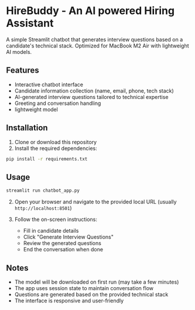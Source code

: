 # HireBuddy - An AI powered Hiring Assistant 

A simple Streamlit chatbot that generates interview questions based on a candidate's technical stack. Optimized for MacBook M2 Air with lightweight AI models.

## Features

- Interactive chatbot interface
- Candidate information collection (name, email, phone, tech stack)
- AI-generated interview questions tailored to technical expertise
- Greeting and conversation handling
- lightweight model

## Installation

1. Clone or download this repository
2. Install the required dependencies:
```bash
pip install -r requirements.txt
```

## Usage
```bash
streamlit run chatbot_app.py
```

2. Open your browser and navigate to the provided local URL (usually `http://localhost:8501`)

3. Follow the on-screen instructions:
   - Fill in candidate details
   - Click "Generate Interview Questions"
   - Review the generated questions
   - End the conversation when done


## Notes

- The model will be downloaded on first run (may take a few minutes)
- The app uses session state to maintain conversation flow
- Questions are generated based on the provided technical stack
- The interface is responsive and user-friendly
